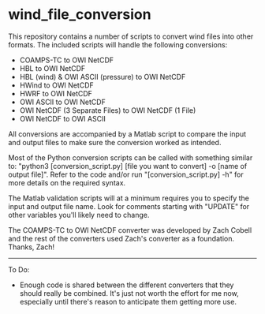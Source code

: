 # wind_file_conversion
This repository contains a number of scripts to convert wind files into other formats. The included scripts will handle the following conversions:

* COAMPS-TC to OWI NetCDF
* HBL to OWI NetCDF
* HBL (wind) & OWI ASCII (pressure) to OWI NetCDF
* HWind to OWI NetCDF
* HWRF to OWI NetCDF
* OWI ASCII to OWI NetCDF
* OWI NetCDF (3 Separate Files) to OWI NetCDF (1 File)
* OWI NetCDF to OWI ASCII

All conversions are accompanied by a Matlab script to compare the input and output files to make sure the conversion worked as intended.

Most of the Python conversion scripts can be called with something similar to: "python3 [conversion_script.py] [file you want to convert] -o [name of output file]". Refer to the code and/or run "[conversion_script.py] -h" for more details on the required syntax.

The Matlab validation scripts will at a minimum requires you to specify the input and output file name. Look for comments starting with "UPDATE" for other variables you'll likely need to change.

The COAMPS-TC to OWI NetCDF converter was developed by Zach Cobell and the rest of the converters used Zach's converter as a foundation. Thanks, Zach!

---

To Do:
* Enough code is shared between the different converters that they should really be combined. It's just not worth the effort for me now, especially until there's reason to anticipate them getting more use.
